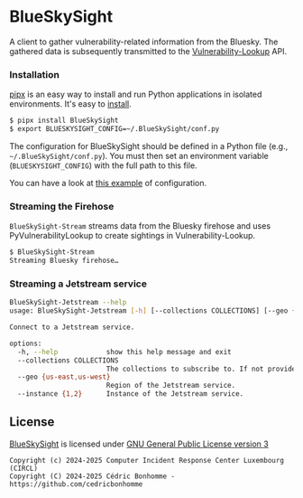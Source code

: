 # BlueSkySight

A client to gather vulnerability-related information from the Bluesky.
The gathered data is subsequently transmitted to the
[Vulnerability-Lookup](https://github.com/cve-search/vulnerability-lookup) API.


### Installation

[pipx](https://github.com/pypa/pipx) is an easy way to install and run Python applications in isolated environments.
It's easy to [install](https://github.com/pypa/pipx?tab=readme-ov-file#on-linux).

```bash
$ pipx install BlueSkySight
$ export BLUESKYSIGHT_CONFIG=~/.BlueSkySight/conf.py
```

The configuration for BlueSkySight should be defined in a Python file (e.g., ``~/.BlueSkySight/conf.py``).
You must then set an environment variable (``BLUESKYSIGHT_CONFIG``) with the full path to this file.

You can have a look at [this example](https://github.com/CIRCL/BlueSkySight/blob/main/blueskysight/conf_sample.py) of configuration.

### Streaming the Firehose


``BlueSkySight-Stream`` streams data from the Bluesky firehose and uses PyVulnerabilityLookup to create sightings in Vulnerability-Lookup.

```bash
$ BlueSkySight-Stream   
Streaming Bluesky firehose…
```

### Streaming a Jetstream service

```bash
BlueSkySight-Jetstream --help
usage: BlueSkySight-Jetstream [-h] [--collections COLLECTIONS] [--geo {us-east,us-west}] [--instance {1,2}]

Connect to a Jetstream service.

options:
  -h, --help            show this help message and exit
  --collections COLLECTIONS
                        The collections to subscribe to. If not provided, subscribe to all.
  --geo {us-east,us-west}
                        Region of the Jetstream service.
  --instance {1,2}      Instance of the Jetstream service.
```


## License

[BlueSkySight](https://github.com/CIRCL/BlueSkySight) is licensed under
[GNU General Public License version 3](https://www.gnu.org/licenses/gpl-3.0.html)

~~~
Copyright (c) 2024-2025 Computer Incident Response Center Luxembourg (CIRCL)
Copyright (C) 2024-2025 Cédric Bonhomme - https://github.com/cedricbonhomme
~~~
